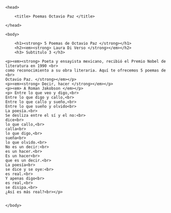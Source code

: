 <!DOCTYPE html
<html lang= "en">

	<head>

 		<title> Poemas Octavio Paz </title>

	</head>

 	<body>

		<h1><strong> 5 Poemas de Octavio Paz </strong></h1>
		<h2><em><strong> Laura Di Verso </strong></em></h2>
		<h3> Subtitulo 3 </h3>

	<p><em><strong> Poeta y ensayista mexicano, recibió el Premio Nobel de literatura en 1990 <br>
	como reconocimiento a su obra literaria. Aquí te ofrecemos 5 poemas de <br> 
	Octavio Paz. </strong></em></p>
	<p><em><strong> Decir, hacer </strong></em></p>
	<p><em> A Roman Jakobson </em></p>
	<p> Entre lo que veo y digo,<br>
	Entre lo que digo y callo,<br>
	Entre lo que callo y sueño,<br>
	Entre lo que sueño y olvido<br>
	La poesía.<br>
	Se desliza entre el sí y el no:<br>
	dice<br>
	lo que callo,<br>
	calla<br>
	lo que digo,<br>
	sueña<br>
	lo que olvido.<br>
	No es un decir:<br>
	es un hacer.<br>
	Es un hacer<br>
	que es un decir.<br>
	La poesía<br>
	se dice y se oye:<br>
	es real.<br>
	Y apenas digo<br>
	es real,<br>
	se disipa.<br>
	¿Así es más real?<br></p>


 	</body>


</html>
